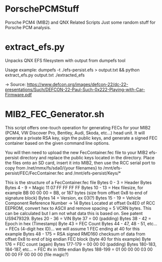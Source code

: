 # PorschePCMStuff
Porsche PCM4 (MIB2) and QNX Related Scripts
Just some random stuff for Porsche PCM analysis.

# extract_efs.py
Unpacks QNX EFS filesystem with output from dumpefs tool

Usage example: dumpefs -t ./efs-persist.efs > output.txt && python extract_efs.py output.txt ./extracted_efs

-> Source: https://www.defcon.org/images/defcon-22/dc-22-presentations/Such/DEFCON-22-Paul-Such-0x222-Playing-with-Car-Firmware.pdf

# MIB2_FEC_Generator.sh
This script offers one-touch operation for generating FECs for your MIB2 (PCM4, VW Discover Pro, Bentley, Audi, Skoda, etc...) head unit. It will generate a private RSA key, sign the public keys, and generate a signed FEC container based on the given command line options.

You will then need to upload the new FecContainer.fec file to your MIB2 efs-persist directory and replace the public keys located in the directory. Place the files onto an SD card, insert it into MIB2, then use the RCC serial port to copy from /net/mmx/fs/sda0/{your filenames} to /mnt/efs-persist/FEC/FecContainer.fec and /mnt/efs-persist/Keys/*

This is the structure of a FecContainer.fec file
Bytes 0 - 3 = Header Bytes
Bytes 4 - 9 = Magic 11 07 FF FF FF FF
Bytes 10 - 13 = Hex filesize, for example BB 00 00 00 = BB, or 187 bytes (size from offset 0x8 to end of signature block)
Bytes 14 = Version, ex 03(?)
Bytes 15 - 19 = Vehicle Component Reference Number -> 14 Bytes Located at offset 0x4E0 of RCC EEPROM, convert hex to ASCII and remove spacing = 5 VCRN bytes. This can be calculated but I am not what data this is based on. See patent US9479329.
Bytes 20 - 36 = VIN
Byte  37 = 00 (padding)
Bytes 38 - 42 = Epoch in hex (Timestamp)
Byte  43 = FEC Count
Bytes 44 - 47, 48 - 51, etc... = FECs (4-digit hex ID)... we will assume 1 FEC ending at 40 for this example
Bytes 48 - 175 = RSA signed RMD160 checksum of data from offset 0x8 to end of big endian FEC block (byte 40 for this example)
Byte  176 = FEC count (again)
Bytes 177-179 = 00 00 00 (padding)
Bytes 180-183, 184-187, etc... = FEC #x in little endian
Bytes 188-199 = 01 00 00 00 03 00 00 00 FF 00 00 00 (file magic?)
